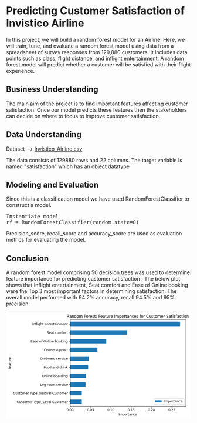 
# Predicting Customer Satisfaction of Invistico Airline

In this project, we will build a random forest model for an Airline. Here, we will train, tune, and evaluate a random forest model using data from a spreadsheet of survey responses from 129,880 customers. It includes data points such as class, flight distance, and inflight entertainment. A random forest model will predict whether a customer will be satisfied with their flight experience.


## Business Understanding

 The main aim of the project is to find important features affecting customer satisfaction. Once our model predicts these features then the stakeholders can decide on where to focus to improve customer satisfaction.

## Data Understanding 

Dataset --> [Invistico_Airline.csv](https://github.com/Sathyam-Kakodkar/Customer-Satisfaction/blob/main/Invistico_Airline.csv)

The data consists of 129880 rows and  22 columns. The target variable is named "satisfaction" which has an object datatype


## Modeling and Evaluation

Since this is a classification model we have used RandomForestClassifier to construct a model.

<pre>
Instantiate model
rf = RandomForestClassifier(random_state=0)   
</pre>

Precision_score, recall_score and accuracy_score are used as evaluation metrics for evaluating the model.

## Conclusion

A random forest model comprising 50 decision trees was used to determine feature importance for predicting customer satisfaction . The below plot shows that Inflight entertainment, Seat comfort and Ease of Online booking were the Top 3 most important factors in determining satisfaction. The overall model performed with 94.2% accuracy, recall 94.5% and 95% precision.

![Feature Importance](https://github.com/Sathyam-Kakodkar/Customer-Satisfaction/blob/main/Feature%20Importance%20for%20Customer%20Satisfaction.png)


